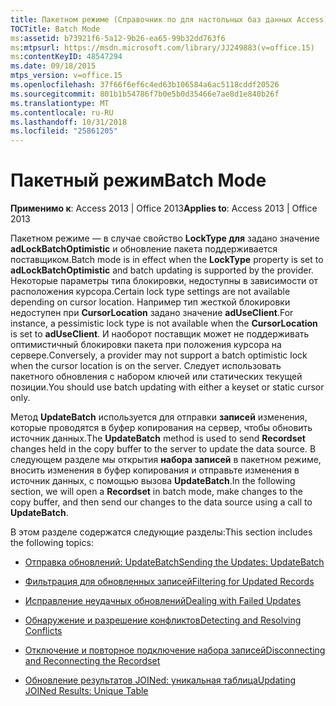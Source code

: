 ```yaml
---
title: Пакетном режиме (Справочник по для настольных баз данных Access)
TOCTitle: Batch Mode
ms:assetid: b73921f6-5a12-9b26-ea65-99b32dd763f6
ms:mtpsurl: https://msdn.microsoft.com/library/JJ249883(v=office.15)
ms:contentKeyID: 48547294
ms.date: 09/18/2015
mtps_version: v=office.15
ms.openlocfilehash: 37f66f6ef6c4ed63b106584a6ac5118cddf20526
ms.sourcegitcommit: 801b1b54786f7b0e5b0d35466e7ae8d1e840b26f
ms.translationtype: MT
ms.contentlocale: ru-RU
ms.lasthandoff: 10/31/2018
ms.locfileid: "25861205"
---
```

# <a name="batch-mode"></a><span data-ttu-id="b0a35-102">Пакетный режим</span><span class="sxs-lookup"><span data-stu-id="b0a35-102">Batch Mode</span></span>


<span data-ttu-id="b0a35-103">**Применимо к**: Access 2013 | Office 2013</span><span class="sxs-lookup"><span data-stu-id="b0a35-103">**Applies to**: Access 2013 | Office 2013</span></span>

<span data-ttu-id="b0a35-104">Пакетном режиме — в случае свойство **LockType для** задано значение **adLockBatchOptimistic** и обновление пакета поддерживается поставщиком.</span><span class="sxs-lookup"><span data-stu-id="b0a35-104">Batch mode is in effect when the **LockType** property is set to **adLockBatchOptimistic** and batch updating is supported by the provider.</span></span> <span data-ttu-id="b0a35-105">Некоторые параметры типа блокировки, недоступны в зависимости от расположения курсора.</span><span class="sxs-lookup"><span data-stu-id="b0a35-105">Certain lock type settings are not available depending on cursor location.</span></span> <span data-ttu-id="b0a35-106">Например тип жесткой блокировки недоступен при **CursorLocation** задано значение **adUseClient**.</span><span class="sxs-lookup"><span data-stu-id="b0a35-106">For instance, a pessimistic lock type is not available when the **CursorLocation** is set to **adUseClient**.</span></span> <span data-ttu-id="b0a35-107">И наоборот поставщик может не поддерживать оптимистичный блокировки пакета при положения курсора на сервере.</span><span class="sxs-lookup"><span data-stu-id="b0a35-107">Conversely, a provider may not support a batch optimistic lock when the cursor location is on the server.</span></span> <span data-ttu-id="b0a35-108">Следует использовать пакетного обновления с набором ключей или статических текущей позиции.</span><span class="sxs-lookup"><span data-stu-id="b0a35-108">You should use batch updating with either a keyset or static cursor only.</span></span>

<span data-ttu-id="b0a35-109">Метод **UpdateBatch** используется для отправки **записей** изменения, которые проводятся в буфер копирования на сервер, чтобы обновить источник данных.</span><span class="sxs-lookup"><span data-stu-id="b0a35-109">The **UpdateBatch** method is used to send **Recordset** changes held in the copy buffer to the server to update the data source.</span></span> <span data-ttu-id="b0a35-110">В следующем разделе мы открытия **набора записей** в пакетном режиме, вносить изменения в буфер копирования и отправьте изменения в источник данных, с помощью вызова **UpdateBatch**.</span><span class="sxs-lookup"><span data-stu-id="b0a35-110">In the following section, we will open a **Recordset** in batch mode, make changes to the copy buffer, and then send our changes to the data source using a call to **UpdateBatch**.</span></span>

<span data-ttu-id="b0a35-111">В этом разделе содержатся следующие разделы:</span><span class="sxs-lookup"><span data-stu-id="b0a35-111">This section includes the following topics:</span></span>

- [<span data-ttu-id="b0a35-112">Отправка обновлений: UpdateBatch</span><span class="sxs-lookup"><span data-stu-id="b0a35-112">Sending the Updates: UpdateBatch</span></span>](sending-the-updates-updatebatch.md)

- [<span data-ttu-id="b0a35-113">Фильтрация для обновленных записей</span><span class="sxs-lookup"><span data-stu-id="b0a35-113">Filtering for Updated Records</span></span>](filtering-for-updated-records.md)

- [<span data-ttu-id="b0a35-114">Исправление неудачных обновлений</span><span class="sxs-lookup"><span data-stu-id="b0a35-114">Dealing with Failed Updates</span></span>](dealing-with-failed-updates.md)

- [<span data-ttu-id="b0a35-115">Обнаружение и разрешение конфликтов</span><span class="sxs-lookup"><span data-stu-id="b0a35-115">Detecting and Resolving Conflicts</span></span>](detecting-and-resolving-conflicts.md)

- [<span data-ttu-id="b0a35-116">Отключение и повторное подключение набора записей</span><span class="sxs-lookup"><span data-stu-id="b0a35-116">Disconnecting and Reconnecting the Recordset</span></span>](disconnecting-and-reconnecting-the-recordset.md)

- [<span data-ttu-id="b0a35-117">Обновление результатов JOINed: уникальная таблица</span><span class="sxs-lookup"><span data-stu-id="b0a35-117">Updating JOINed Results: Unique Table</span></span>](updating-joined-results-unique-table.md)

